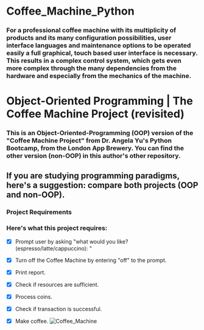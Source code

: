 # **Coffee_Machine_Python**
### **For a professional coffee machine with its multiplicity of products and its many configuration possibilities, user interface languages and maintenance options to be operated easily a full graphical, touch based user interface is necessary. This results in a complex control system, which gets even more complex through the many dependencies from the hardware and especially from the mechanics of the machine.**
# Object-Oriented Programming | The Coffee Machine Project (revisited)
### This is an Object-Oriented-Programming (OOP) version of the "Coffee Machine Project" from Dr. Angela Yu's Python Bootcamp, from the London App Brewery. You can find the other version (non-OOP) in this author's other repository.

## If you are studying programming paradigms, here's a suggestion: compare both projects (OOP and non-OOP).

### Project Requirements
### Here's what this project requires:

- [x] Prompt user by asking "what would you like? (espresso/latte/cappuccino): "
- [x] Turn off the Coffee Machine by entering "off" to the prompt.
- [x] Print report.
- [x] Check if resources are sufficient.
- [x] Process coins.
- [x] Check if transaction is successful.
- [x] Make coffee.
![Coffee_Machine](https://user-images.githubusercontent.com/93161576/178911659-efd5a16e-9534-4c73-914a-8524abcd1a36.jpg)

